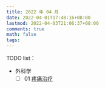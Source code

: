 ```yaml
---
title: 2022 年 04 月
date: 2022-04-01T17:48:16+08:00
lastmod: 2022-04-03T21:06:37+08:00
comments: true
math: false
tags:
---
```


TODO list：

- 外科学
    - [ ] 01 [疼痛治疗](https://changjiang.yuketang.cn/v2/web/student-v3/8505407/595065311959860096/10751185)

